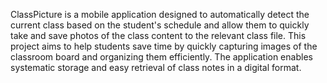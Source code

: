 ClassPicture is a mobile application designed to automatically detect the current class based on the student's schedule and allow them to quickly take and save photos of the class content to the relevant class file.
This project aims to help students save time by quickly capturing images of the classroom board and organizing them efficiently.
The application enables systematic storage and easy retrieval of class notes in a digital format.
